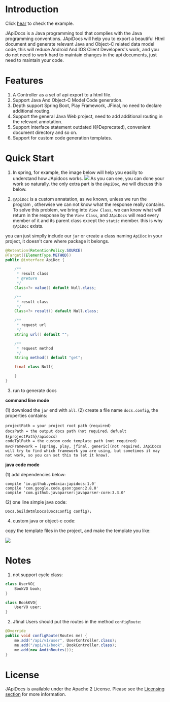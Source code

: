 # Introduction

Click [hear](https://yedaxia.github.io/play-apidocs/) to check the example.

JApiDocs is a Java programming tool that complies with the Java programming conventions. JApiDocs will help you to export a beautiful Html document and generate relevant Java and Object-C related data model code, this will reduce Android And IOS Client Developers's work, and you do not need to work hard to maintain changes in the api documents, just need to maintain your code.

# Features

1. A Controller as a set of api export to a html file.
2. Support Java And Object-C Model Code generation.
3. Depth support Spring Boot, Play Framework, JFinal, no need to declare additional routing.
4. Support the general Java Web project, need to add additional routing in the relevant annotation.
5. Support interface statement outdated (@Deprecated), convenient document directory and so on.
6. Support for custom code generation templates.

# Quick Start

1. In spring, for example, the image below will help you easilly to understand how JApidocs works.
![](http://ohb4y25jk.bkt.clouddn.com/spring-controllers.png)
As you can see, you can done your work so naturally. the only extra part is the `@ApiDoc`, we will discuss this below.

2. `@ApiDoc` is a custom annatation, as we known, unless we  run the program , otherwise we can not know what the response really contains. To solve this problem, we bring into `View Class`, we can know what will return in the response by the `View Class`, and `JApiDocs` will read every member of it and its parent class except the `static` member. this is why `@ApiDoc` exists.

you can just simplly include our `jar` or create a class naming `ApiDoc` in your project, it doesn't care where package it belongs.

```java
@Retention(RetentionPolicy.SOURCE)
@Target({ElementType.METHOD})
public @interface ApiDoc {

    /**
     * result class
     * @return
     */
	Class<?> value() default Null.class;

    /**
     * result class
     */
	Class<?> result() default Null.class;

    /**
     * request url
     */
	String url() default "";

    /**
     * request method
     */
	String method() default "get";

    final class Null{

    }
}
```
3. run to generate docs

**command line mode**

(1) download the `jar` end with `all`. 
(2) create a file name `docs.config`, the properties contains:

```
projectPath = your project root path（required）
docsPath = the output docs path（not required，defualt ${projectPath}/apidocs）
codeTplPath = the custom code template path (not required)
mvcFramework = [spring, play, jfinal, generic](not required，JApiDocs will try to find which framework you are using, but sometimes it may not work, so you can set this to let it know).
```

**java code mode**

(1) add dependencies below:

```
compile 'io.github.yedaxia:japidocs:1.0'
compile 'com.google.code.gson:gson:2.8.0'
compile 'com.github.javaparser:javaparser-core:3.3.0'
```

(2) one line simple java code:

```
Docs.buildHtmlDocs(DocsConfig config);
```

4. custom java or object-c code:

copy the template files in the project, and make the template you like:

![](http://ohb4y25jk.bkt.clouddn.com/darcy_blog_apidocs-code-tpls.png)

# Notes

1. not support cycle class:

```java
class UserVO{
    BookVO book;
}

class BookKVO{
    UserVO user;
}
```

2. Jfinal Users should put the routes in the method `configRoute`:

```java
@Override
public void configRoute(Routes me) {
    me.add("/api/v1/user", UserController.class);
    me.add("/api/v1/book", BookController.class);
    me.add(new AmdinRoutes());
}
```

# License

JApiDocs is available under the Apache 2 License. Please see the [Licensing section](http://docs.hazelcast.org/docs/latest-dev/manual/html-single/index.html#licensing) for more information.

